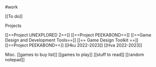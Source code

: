 #work


[[To do]]


Projects

[[==Project UNEXPLORED 2==]]
[[==Project PEEKABOND==]]
[[==Game Design and Development Tools==]]
[[== Game Design Toolkit ==]]
[[==Project PEEKABOND==]]
[[Hku 2022-2023]]
[[Hva 2022-2023]]

Misc.
[[games to buy list]]
[[games to play]]
[[stuff to read]]
[[random notepad]]
